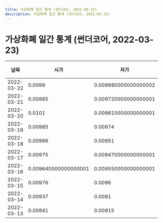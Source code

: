 ```yaml
---
title: 가상화폐 일간 통계 (썬더코어, 2022-03-23)
description: 가상화폐 일간 통계 (썬더코어, 2022-03-23)
---
```


가상화폐 일간 통계 (썬더코어, 2022-03-23)
===

|날짜|시가|저가|고가|종가|비고|
|--|--|--|--|--|--|
|2022-03-22|0.0099|0.009880000000000002|0.0104|0.0103|    |
|2022-03-21|0.00985|0.009720000000000001|0.00996|0.0099|    |
|2022-03-20|0.0101|0.009810000000000001|0.0101|0.00985|    |
|2022-03-19|0.00985|0.00974|0.0101|0.0101|    |
|2022-03-18|0.00966|0.00951|0.009890000000000001|0.009880000000000002|    |
|2022-03-17|0.00975|0.009470000000000001|0.00976|0.00966|    |
|2022-03-16|0.009640000000000001|0.009550000000000001|0.0101|0.00975|    |
|2022-03-15|0.00976|0.0096|0.010199999999999999|0.009640000000000001|    |
|2022-03-14|0.00937|0.0091|0.009970000000000001|0.00975|    |
|2022-03-13|0.00941|0.00915|0.009689999999999999|0.009349999999999999|    |
